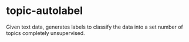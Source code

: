 # topic-autolabel
Given text data, generates labels to classify the data into a set number of topics completely unsupervised.
